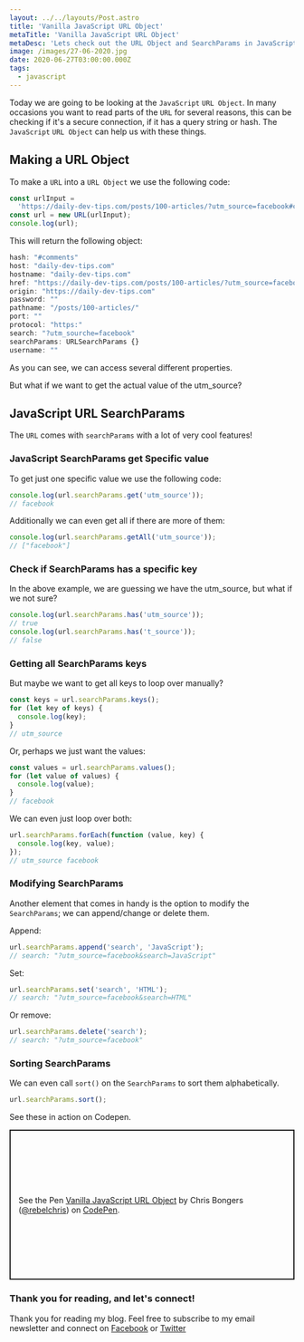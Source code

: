 ```yaml
---
layout: ../../layouts/Post.astro
title: 'Vanilla JavaScript URL Object'
metaTitle: 'Vanilla JavaScript URL Object'
metaDesc: 'Lets check out the URL Object and SearchParams in JavaScript'
image: /images/27-06-2020.jpg
date: 2020-06-27T03:00:00.000Z
tags:
  - javascript
---
```


Today we are going to be looking at the `JavaScript` `URL Object`.
In many occasions you want to read parts of the `URL` for several reasons, this can be checking if it's a secure connection, if it has a query string or hash.
The `JavaScript` `URL Object` can help us with these things.

## Making a URL Object

To make a `URL` into a `URL Object` we use the following code:

```js
const urlInput =
  'https://daily-dev-tips.com/posts/100-articles/?utm_source=facebook#comments';
const url = new URL(urlInput);
console.log(url);
```

This will return the following object:

```js
hash: "#comments"
host: "daily-dev-tips.com"
hostname: "daily-dev-tips.com"
href: "https://daily-dev-tips.com/posts/100-articles/?utm_source=facebook#comments"
origin: "https://daily-dev-tips.com"
password: ""
pathname: "/posts/100-articles/"
port: ""
protocol: "https:"
search: "?utm_sourche=facebook"
searchParams: URLSearchParams {}
username: ""
```

As you can see, we can access several different properties.

But what if we want to get the actual value of the utm_source?

## JavaScript URL SearchParams

The `URL` comes with `searchParams` with a lot of very cool features!

### JavaScript SearchParams get Specific value

To get just one specific value we use the following code:

```js
console.log(url.searchParams.get('utm_source'));
// facebook
```

Additionally we can even get all if there are more of them:

```js
console.log(url.searchParams.getAll('utm_source'));
// ["facebook"]
```

### Check if SearchParams has a specific key

In the above example, we are guessing we have the utm_source, but what if we not sure?

```js
console.log(url.searchParams.has('utm_source'));
// true
console.log(url.searchParams.has('t_source'));
// false
```

### Getting all SearchParams keys

But maybe we want to get all keys to loop over manually?

```js
const keys = url.searchParams.keys();
for (let key of keys) {
  console.log(key);
}
// utm_source
```

Or, perhaps we just want the values:

```js
const values = url.searchParams.values();
for (let value of values) {
  console.log(value);
}
// facebook
```

We can even just loop over both:

```js
url.searchParams.forEach(function (value, key) {
  console.log(key, value);
});
// utm_source facebook
```

### Modifying SearchParams

Another element that comes in handy is the option to modify the `SearchParams`; we can append/change or delete them.

Append:

```js
url.searchParams.append('search', 'JavaScript');
// search: "?utm_source=facebook&search=JavaScript"
```

Set:

```js
url.searchParams.set('search', 'HTML');
// search: "?utm_source=facebook&search=HTML"
```

Or remove:

```js
url.searchParams.delete('search');
// search: "?utm_source=facebook"
```

### Sorting SearchParams

We can even call `sort()` on the `SearchParams` to sort them alphabetically.

```js
url.searchParams.sort();
```

See these in action on Codepen.

<p class="codepen" data-height="265" data-theme-id="dark" data-default-tab="js,result" data-user="rebelchris" data-slug-hash="pogrjPB" style="height: 265px; box-sizing: border-box; display: flex; align-items: center; justify-content: center; border: 2px solid; margin: 1em 0; padding: 1em;" data-pen-title="Vanilla JavaScript URL Object">
  <span>See the Pen <a href="https://codepen.io/rebelchris/pen/pogrjPB">
  Vanilla JavaScript URL Object</a> by Chris Bongers (<a href="https://codepen.io/rebelchris">@rebelchris</a>)
  on <a href="https://codepen.io">CodePen</a>.</span>
</p>
<script async src="https://static.codepen.io/assets/embed/ei.js"></script>

### Thank you for reading, and let's connect!

Thank you for reading my blog. Feel free to subscribe to my email newsletter and connect on [Facebook](https://www.facebook.com/DailyDevTipsBlog) or [Twitter](https://twitter.com/DailyDevTips1)
